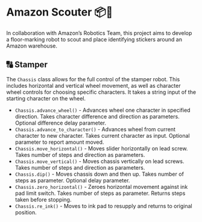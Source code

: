 # Amazon Scouter 📦🤖

In collaboration with Amazon’s Robotics Team, this project aims to develop a floor-marking robot to scout and place identifying stickers around an Amazon warehouse.

## 🔠 Stamper

The `Chassis` class allows for the full control of the stamper robot. This includes horizontal and vertical wheel movement, as well as character wheel controls for choosing specific characters. It takes a string input of the starting character on the wheel.

- `Chassis.advance_wheel()` - Advances wheel one character in specified direction. Takes character difference and direction as parameters. Optional difference delay parameter.
- `Chassis.advance_to_character()` - Advances wheel from current character to new character. Takes current character as input. Optional parameter to report amount moved.
- `Chassis.move_horizontal()` - Moves slider horizontally on lead screw. Takes number of steps and direction as parameters.
- `Chassis.move_vertical()` - Moves chassis vertically on lead screws. Takes number of steps and direction as parameters.
- `Chassis.dip()` - Moves chassis down and then up. Takes number of steps as parameter. Optional delay parameter.
- `Chassis.zero_horizontal()` - Zeroes horizontal movement against ink pad limit switch. Takes number of steps as parameter. Returns steps taken before stopping.
- `Chassis.re_ink()` - Moves to ink pad to resupply and returns to original position.
